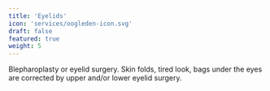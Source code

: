 ```yaml
---
title: 'Eyelids'
icon: 'services/oogleden-icon.svg'
draft: false
featured: true
weight: 5
---
```


Blepharoplasty or eyelid surgery. 
Skin folds, tired look, bags under the eyes are corrected by 
upper and/or lower eyelid surgery.